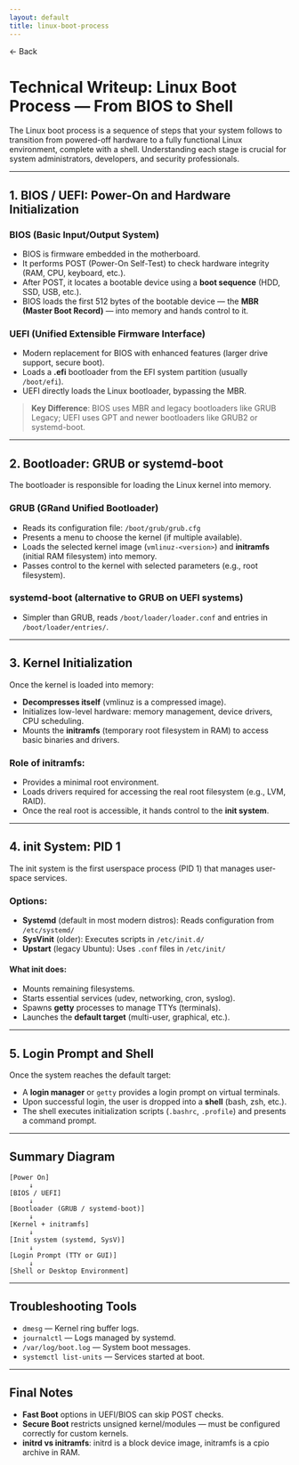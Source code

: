 ```yaml
---
layout: default
title: linux-boot-process 
---
```


<a href="https://anish7610.github.io/technical-writeups" style="text-decoration: none;">← Back</a>


#  Technical Writeup: Linux Boot Process — From BIOS to Shell

The Linux boot process is a sequence of steps that your system follows to transition from powered-off hardware to a fully functional Linux environment, complete with a shell. Understanding each stage is crucial for system administrators, developers, and security professionals.

---

##  1. BIOS / UEFI: Power-On and Hardware Initialization

### BIOS (Basic Input/Output System)

* BIOS is firmware embedded in the motherboard.
* It performs POST (Power-On Self-Test) to check hardware integrity (RAM, CPU, keyboard, etc.).
* After POST, it locates a bootable device using a **boot sequence** (HDD, SSD, USB, etc.).
* BIOS loads the first 512 bytes of the bootable device — the **MBR (Master Boot Record)** — into memory and hands control to it.

### UEFI (Unified Extensible Firmware Interface)

* Modern replacement for BIOS with enhanced features (larger drive support, secure boot).
* Loads a **.efi** bootloader from the EFI system partition (usually `/boot/efi`).
* UEFI directly loads the Linux bootloader, bypassing the MBR.

>  **Key Difference**: BIOS uses MBR and legacy bootloaders like GRUB Legacy; UEFI uses GPT and newer bootloaders like GRUB2 or systemd-boot.

---

##  2. Bootloader: GRUB or systemd-boot

The bootloader is responsible for loading the Linux kernel into memory.

### GRUB (GRand Unified Bootloader)

* Reads its configuration file: `/boot/grub/grub.cfg`
* Presents a menu to choose the kernel (if multiple available).
* Loads the selected kernel image (`vmlinuz-<version>`) and **initramfs** (initial RAM filesystem) into memory.
* Passes control to the kernel with selected parameters (e.g., root filesystem).

### systemd-boot (alternative to GRUB on UEFI systems)

* Simpler than GRUB, reads `/boot/loader/loader.conf` and entries in `/boot/loader/entries/`.

---

##  3. Kernel Initialization

Once the kernel is loaded into memory:

* **Decompresses itself** (vmlinuz is a compressed image).
* Initializes low-level hardware: memory management, device drivers, CPU scheduling.
* Mounts the **initramfs** (temporary root filesystem in RAM) to access basic binaries and drivers.

### Role of initramfs:

* Provides a minimal root environment.
* Loads drivers required for accessing the real root filesystem (e.g., LVM, RAID).
* Once the real root is accessible, it hands control to the **init system**.

---

##  4. init System: PID 1

The init system is the first userspace process (PID 1) that manages user-space services.

### Options:

* **Systemd** (default in most modern distros): Reads configuration from `/etc/systemd/`
* **SysVinit** (older): Executes scripts in `/etc/init.d/`
* **Upstart** (legacy Ubuntu): Uses `.conf` files in `/etc/init/`

#### What init does:

* Mounts remaining filesystems.
* Starts essential services (udev, networking, cron, syslog).
* Spawns **getty** processes to manage TTYs (terminals).
* Launches the **default target** (multi-user, graphical, etc.).

---

##  5. Login Prompt and Shell

Once the system reaches the default target:

* A **login manager** or `getty` provides a login prompt on virtual terminals.
* Upon successful login, the user is dropped into a **shell** (bash, zsh, etc.).
* The shell executes initialization scripts (`.bashrc`, `.profile`) and presents a command prompt.

---

##  Summary Diagram

```
[Power On]
     ↓
[BIOS / UEFI]
     ↓
[Bootloader (GRUB / systemd-boot)]
     ↓
[Kernel + initramfs]
     ↓
[Init system (systemd, SysV)]
     ↓
[Login Prompt (TTY or GUI)]
     ↓
[Shell or Desktop Environment]
```

---

##  Troubleshooting Tools

* `dmesg` — Kernel ring buffer logs.
* `journalctl` — Logs managed by systemd.
* `/var/log/boot.log` — System boot messages.
* `systemctl list-units` — Services started at boot.

---

##  Final Notes

* **Fast Boot** options in UEFI/BIOS can skip POST checks.
* **Secure Boot** restricts unsigned kernel/modules — must be configured correctly for custom kernels.
* **initrd vs initramfs**: initrd is a block device image, initramfs is a cpio archive in RAM.

